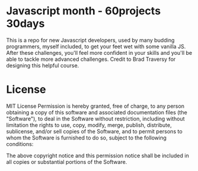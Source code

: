 ﻿# Javascript month - 60projects 30days
 This is a repo for new Javascript developers, used by many budding programmers, myself included, to get your feet wet with some vanilla JS. After these challenges, you'll feel more confident in your skills and you'll be able to tackle more advanced challenges. Credit to Brad Traversy for designing this helpful course.


# License
MIT License
Permission is hereby granted, free of charge, to any person obtaining a copy of this software and associated documentation files (the "Software"), to deal in the Software without restriction, including without limitation the rights to use, copy, modify, merge, publish, distribute, sublicense, and/or sell copies of the Software, and to permit persons to whom the Software is furnished to do so, subject to the following conditions:

The above copyright notice and this permission notice shall be included in all copies or substantial portions of the Software.
